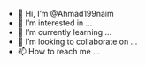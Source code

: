 - 👋 Hi, I’m @Ahmad199naim
- 👀 I’m interested in ...
- 🌱 I’m currently learning ...
- 💞️ I’m looking to collaborate on ...
- 📫 How to reach me ...

<!---
Ahmad199naim/Ahmad199naim is a ✨ special ✨ repository because its `README.md` (this file) appears on your GitHub profile.
You can click the Preview link to take a look at your changes.
--->

